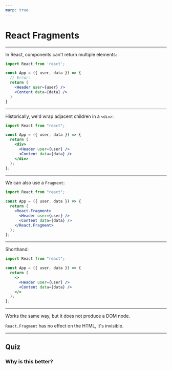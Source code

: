 ```yaml
---
marp: true
---
```


# React Fragments

---

In React, components can't return multiple elements:

```jsx
import React from 'react';

const App = ({ user, data }) => {
  // Error:
  return (
    <Header user={user} />
    <Content data={data} />
  )
}
```

---

Historically, we'd wrap adjacent children in a `<div>`:

```jsx
import React from "react";

const App = ({ user, data }) => {
  return (
    <div>
      <Header user={user} />
      <Content data={data} />
    </div>
  );
};
```

---

We can also use a `Fragment`:

```jsx
import React from "react";

const App = ({ user, data }) => {
  return (
    <React.Fragment>
      <Header user={user} />
      <Content data={data} />
    </React.Fragment>
  );
};
```

---

Shorthand:

```jsx
import React from "react";

const App = ({ user, data }) => {
  return (
    <>
      <Header user={user} />
      <Content data={data} />
    </>
  );
};
```

---

Works the same way, but it does not produce a DOM node.

`React.Fragment` has no effect on the HTML, it's invisible.

---

## Quiz

### Why is this better?
